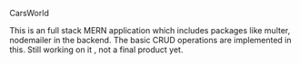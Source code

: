 CarsWorld

This is an full stack MERN application which includes packages like multer, nodemailer in the backend. 
The basic CRUD operations are implemented in this. Still working on it , not a final product yet.
